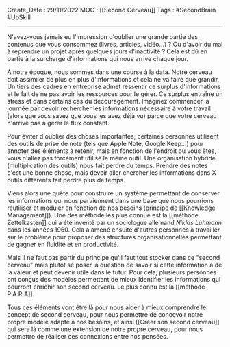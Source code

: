 Create_Date : 29/11/2022
MOC : [[Second Cerveau]]
Tags : #SecondBrain #UpSkill 

----------------------------------

N'avez-vous jamais eu l'impression d'oublier une grande partie des contenus que vous consommez (livres, articles, vidéo...) ? Ou d'avoir du mal à reprendre un projet après quelques jours d'inactivité ? Cela est dû en partie à la surcharge d'informations qui nous arrive chaque jour.

A notre époque, nous sommes dans une course à la data. Notre cerveau doit assimiler de plus en plus d'informations et cela ne va faire que grandir.
Un tiers des cadres en entreprise admet ressentir ce surplus d'informations et le fait de ne pas avoir les ressources pour le gérer.
Ce surplus entraîne un stress et dans certains cas du découragement. Imaginez commencer la journée par devoir rechercher les informations nécessaire à votre travail (alors que vous savez que vous les avez déjà vu) parce que votre cerveau n'arrive pas à gérer le flux constant.

Pour éviter d'oublier des choses importantes, certaines personnes utilisent des outils de prise de note (tels que Apple Note, Google Keep...) pour annoter des éléments à retenir, mais en fonction de l'endroit où vous êtes, vous n'allez pas forcément utilisé le même outil.
Une organisation hybride (multiplication des outils) nous fait perdre du temps. Prendre des notes c'est une bonne chose, mais devoir aller chercher les informations dans X outils différents fait perdre plus de temps.

Viens alors une quête pour construire un système permettant de conserver les informations qui nous parviennent dans une base que nous pourrions réutiliser et moduler en fonction de nos besoins (principe de [[Knowledge Management]]). Une des méthode les plus connue est la [[méthode Zettelkasten]] qui a été inventé par un sociologue allemand *Niklas Luhmann* dans les années 1960.
Cela a amené ensuite d'autres personnes à travailler sur le problème pour proposer des structures organisationnelles permettant de gagner en fluidité et en productivité.

Mais il ne faut pas partir du principe qu'il faut tout stocker dans ce "second cerveau" mais plutôt se poser la question de savoir si cette information a de la valeur et peut devenir utile dans le futur. Pour cela, plusieurs personnes ont conçus des modèles permettant de mieux identifier les informations qui pourront enrichir son second cerveau. Le plus connu est la [[méthode P.A.R.A]].

Tous ces éléments vont être là pour nous aider à mieux comprendre le concept de second cerveau, pour nous permettre de concevoir notre propre modèle adapté à nos besoins, et ainsi [[Créer son second cerveau]] qui sera là comme une extension de notre propre cerveau, pour nous permettre de réaliser ces connexions entre nos pensées.


